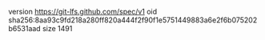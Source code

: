 version https://git-lfs.github.com/spec/v1
oid sha256:8aa93c9fd218a280ff820a444f2f90f1e5751449883a6e2f6b075202b6531aad
size 1491
